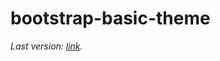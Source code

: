 # bootstrap-basic-theme

_Last version: [link][stable-version]._

<!-- Markdown link & img dfn's -->
[stable-version]: https://github.com/RamosCesar/bootstrap-basic-theme/tree/0.x
